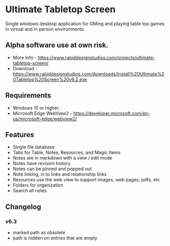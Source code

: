 # Ultimate Tabletop Screen
Single windows desktop application for GMing and playing table top games in virtual and in person environments.

## Alpha software use at own risk.

- More Info - https://www.rabiddesignstudios.com/projects/ultimate-tabletop-screen/
- Download - https://www.rabiddesignstudios.com/downloads/Install%20Ultimate%20Tabletop%20Screen%20v6.2.exe

## Requirements
* Windows 10 or higher.
* Microsoft Edge WebView2 - https://developer.microsoft.com/en-us/microsoft-edge/webview2/

## Features
- Single file database
- Tabs for Table, Notes, Resources, and Magic Items
- Notes are in markdown with a view / edit mode
- Notes have revision history
- Notes can be pinned and popped out
- Note linking, in to links and relationship links
- Resources use the web view to support images, web pages, pdfs, etc
- Folders for organization
- Search all notes

## Changelog
### v6.3
- marked path as obsolete
- path is hidden on entries that are empty

